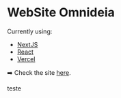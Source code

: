 # WebSite Omnideia

Currently using:

- [NextJS](https://www.nextjs.org/)
- [React](https://reactjs.org)
- [Vercel](https://www.vercel.com)

➡️ Check the site [here](https://www.omnideia.com/).

teste
